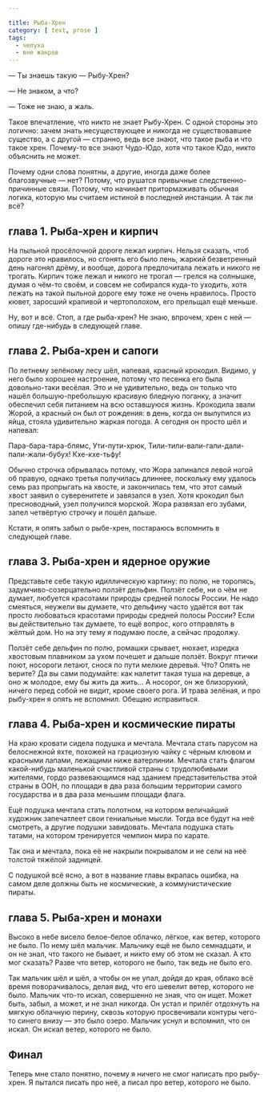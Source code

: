 ```yaml
---

title: Рыба-Хрен
category: [ text, prose ]
tags:
  - чепуха
  - вне жанров
---
```

<div class="epigraph i4">
— Ты знаешь такую — Рыбу-Хрен?

— Не знаком, а что?

— Тоже не знаю, а жаль.
</div>

Такое впечатление, что никто не знает Рыбу-Хрен. С одной стороны это логично: зачем знать несуществующее и никогда
не существовавшее существо, а с другой — странно, ведь все знают, что такое рыба и что такое хрен. Почему-то все
знают Чудо-Юдо, хотя что такое Юдо, никто объяснить не может.

Почему одни слова понятны, а другие, иногда даже более благозвучные — нет? Потому, что рушатся привычные
следственно-причинные связи. Потому, что начинает притормаживать обычная логика, которую мы считаем истиной
в последней инстанции. А так ли всё?

<!--more-->

## глава 1. Рыба-хрен и кирпич

На пыльной просёлочной дороге лежал кирпич. Нельзя сказать, чтоб дороге это нравилось, но сгонять его было лень,
жаркий безветренный день нагонял дрёму, и вообще, дорога предпочитала лежать и никого не трогать. Кирпич тоже
лежал и никого не трогал — грелся на солнышке, думая о чём-то своём, и совсем не собирался куда-то уходить, хотя
лежать на такой пыльной дороге ему тоже не очень нравилось. Просто кювет, заросший крапивой и чертополохом, его
прельщал ещё меньше.

Ну, вот и всё. Стоп, а где рыба-хрен? Не знаю, впрочем, хрен с ней — опишу где-нибудь в следующей главе.

## глава 2. Рыба-хрен и сапоги

По летнему зелёному лесу шёл, напевая, красный крокодил. Видимо, у него было хорошее настроение, потому что песенка
его была довольно-таки весёлая. Это и не удивительно, ведь он только что нашёл большую-пребольшую красивую бледную
поганку, а значит обеспечил себя питанием на всю оставшуюся жизнь. Крокодила звали Жорой, а красный он был от рождения:
в день, когда он вылупился из яйца, стояла удивительно жаркая погода. А сегодня он просто шёл и напевал:

<div class="verse">
Пара-бара-тара-блямс,
Ути-пути-хрюк,
Тили-тили-вали-гали-дали-пали-жали-бубух!
Кхе-кхе-тьфу!
</div>

Обычно строчка обрывалась потому, что Жора запинался левой ногой об правую, однако третья получилась длиннее, поскольку
ему удалось семь раз пропрыгать на хвосте, и закончилась тем, что этот самый хвост заявил о суверенитете и завязался
в узел. Хотя крокодил был пресноводный, узел получился морской. Жора развязал его зубами, запел четвёртую строчку и пошёл
дальше.

Кстати, я опять забыл о рыбе-хрен, постараюсь вспомнить в следующей главе.

## глава 3. Рыба-хрен и ядерное оружие

Представьте себе такую идиллическую картину: по полю, не торопясь, задумчиво-созерцательно ползёт дельфин. Ползёт себе,
ни о чём не думает, любуется красотами природы средней полосы России. Не надо смеяться, неужели вы думаете, что дельфину
часто удаётся вот так просто любоваться красотами природы средней полосы России? Если вы действительно так думаете, то
ещё вопрос, кого отправлять в жёлтый дом. Но на эту тему я подумаю после, а сейчас продолжу.

Ползёт себе дельфин по полю, ромашки срывает, нюхает, изредка хвостовым плавником за ухом почешет и дальше ползёт. Вокруг
птички поют, носороги летают, снося по пути мелкие деревья. Что? Опять не верите? Да вы сами подумайте: как налетит такая
туша на деревце, а оно ж молодое, ему бы жить да жить... А носорог, он же близорукий, ничего перед собой не видит, кроме
своего рога. И трава зелёная, и про рыбу-хрен я опять не вспомнил. Обещаю исправиться.

## глава 4. Рыба-хрен и космические пираты

На краю кровати сидела подушка и мечтала. Мечтала стать парусом на белоснежной яхте, похожей на грациозную чайку с чёрным
клювом и красными лапами, лежащими ниже ватерлинии. Мечтала стать флагом какой-нибудь маленькой счастливой страны
с трудолюбивыми жителями, гордо развевающимся над зданием представительства этой страны в ООН, по площади в два раза
большим территории самого государства и в два раза меньшим площади флага.

Ещё подушка мечтала стать полотном, на котором величайший художник запечатлеет свои гениальные мысли. Тогда все будут
на неё смотреть, а другие подушки завидовать. Мечтала подушка стать татами, на котором тренируется чемпион мира по карате.

Так она и мечтала, пока её не накрыли покрывалом и не сели на неё толстой тяжёлой задницей.

С подушкой всё ясно, а вот в название главы вкралась ошибка, на самом деле должны быть не космические, а коммунистические
пираты.

## глава 5. Рыба-хрен и монахи

Высоко в небе висело белое-белое облачко, лёгкое, как ветер, которого не было. По нему шёл мальчик. Мальчику ещё не было
семнадцати, и он не знал, что такого не бывает, и никто ему об этом не сказал. А кто мог сказать? Разве что ветер, которого
не было, так ведь не было его.

Так мальчик шёл и шёл, а чтобы он не упал, дойдя до края, облако всё время поворачивалось, делая вид, что его шевелит ветер,
которого не было. Мальчик что-то искал, совершенно не зная, что он ищет. Может быть, забыл, а может, и не знал никогда.
Он устал и прилёг отдохнуть на мягкую облачную перину, сквозь которую просвечивали контуры чего-то синего внизу — это было
озеро. Мальчик уснул и вспомнил, что он искал. Он искал ветер, которого не было.

## Финал

Теперь мне стало понятно, почему я ничего не смог написать про рыбу-хрен. Я пытался писать про неё, а писал про ветер,
которого не было.
